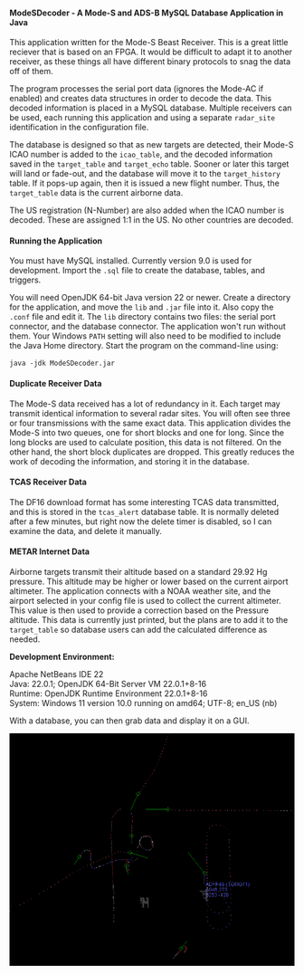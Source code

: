 #### ModeSDecoder - A Mode-S and ADS-B MySQL Database Application in Java

This application written for the Mode-S Beast Receiver. This is a great little reciever that is based on an FPGA. It would be difficult to adapt it to another receiver, as these things all have different binary protocols to snag the data off of them.

The program processes the serial port data (ignores the Mode-AC if enabled) and creates data structures in order to decode the data. This decoded information is placed in a MySQL database. Multiple receivers can be used, each running this application and using a separate ```radar_site``` identification in the configuration file.

The database is designed so that as new targets are detected, their Mode-S ICAO number is added to the ```icao_table```, and the decoded information saved in the ```target_table``` and ```target_echo``` table. Sooner or later this target will land or fade-out, and the database will move it to the ```target_history``` table. If it pops-up again, then it is issued a new flight number. Thus, the ```target_table``` data is the current airborne data.

The US registration (N-Number) are also added when the ICAO number is decoded. These are assigned 1:1 in the US. No other countries are decoded.

#### Running the Application
You must have MySQL installed. Currently version 9.0 is used for development. Import the ```.sql``` file to create the database, tables, and triggers.

You will need OpenJDK 64-bit Java version 22 or newer. Create a directory for the application, and move the ```lib``` and ```.jar``` file into it. Also copy the ```.conf``` file and edit it. The ```lib``` directory contains two files: the serial port connector, and the database connector. The application won't run without them. Your Windows ```PATH``` setting will also need to be modified to include the Java Home directory. Start the program on the command-line using:
```
java -jdk ModeSDecoder.jar
```

#### Duplicate Receiver Data
The Mode-S data received has a lot of redundancy in it. Each target may transmit identical information to several radar sites. You will often see three or four transmissions with the same exact data. This application divides the Mode-S into two queues, one for short blocks and one for long. Since the long blocks are used to calculate position, this data is not filtered. On the other hand, the short block duplicates are dropped. This greatly reduces the work of decoding the information, and storing it in the database.

#### TCAS Receiver Data
The DF16 download format has some interesting TCAS data transmitted, and this is stored in the ```tcas_alert``` database table. It is normally deleted after a few minutes, but right now the delete timer is disabled, so I can examine the data, and delete it manually.

#### METAR Internet Data
Airborne targets transmit their altitude based on a standard 29.92 Hg pressure. This altitude may be higher or lower based on the current airport altimeter. The application connects with a NOAA weather site, and the airport selected in your config file is used to collect the current altimeter. This value is then used to provide a correction based on the Pressure altitude. This data is currently just printed, but the plans are to add it to the ```target_table``` so database users can add the calculated difference as needed.

**Development Environment:**

Apache NetBeans IDE 22   
Java: 22.0.1; OpenJDK 64-Bit Server VM 22.0.1+8-16   
Runtime: OpenJDK Runtime Environment 22.0.1+8-16   
System: Windows 11 version 10.0 running on amd64; UTF-8; en_US (nb)   

With a database, you can then grab data and display it on a GUI.

![Sample Display](radar.png)

